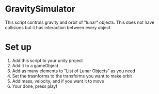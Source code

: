 # GravitySimulator
This script controls gravity and orbit of "lunar" objects. This does not have collisions but it has interaction between every object.

# Set up
1. Add this script to your unity project
2. Add it to a gameObject 
3. Add as many elements to "List of Lunar Objects" as you need 
4. Set the trasnforms to the transforms you want to make orbit 
5. Add mass, velocity, and if you want it to move 
6. Your done, press play!
